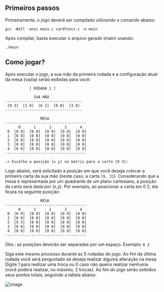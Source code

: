 ## Primeiros passos
Primeiramente, o jogo deverá ser compilado utilizando o comando abaixo:
```
gcc -Wall -ansi main.c cardfuncs.c -o main
```
Após compilar, basta executar o arquivo gerado (main) usando:
```
./main
```
## Como jogar?
Após executar o jogo, a sua mão da primeira rodada e a configuração atual da mesa (vazia) serão exibidas para você:

```
           [ RODADA 1 ]        

             SUA MÃO               
-----------------------------------
 [9 3]  [1 0]  [6 1]  [6 0]  [3 0] 
-----------------------------------

                MESA                
-------------------------------------
      0      1      2      3      4
 0  [0 0]  [0 0]  [0 0]  [0 0]  [0 0] 
 1  [0 0]  [0 0]  [0 0]  [0 0]  [0 0] 
 2  [0 0]  [0 0]  [0 0]  [0 0]  [0 0] 
 3  [0 0]  [0 0]  [0 0]  [0 0]  [0 0] 
 4  [0 0]  [0 0]  [0 0]  [0 0]  [0 0] 
-------------------------------------

-> Escolha a posição (x y) na matriz para a carta [9 3]:
```

Logo abaixo, será solicitado a posição em que você deseja colocar a primeira carta da sua mão (neste caso, a carta `[9, 3]`). Considerando que a mesa é representada por um quadrante de um plano cartesiano, a posição da carta será dada por (x,y). Por exemplo, ao posicionar a carta em 0 2, ela ficará na seguinte posição:

```
                MESA                
-------------------------------------
      0      1      2      3      4
 0  [0 0]  [0 0]  [0 0]  [0 0]  [0 0] 
 1  [0 0]  [0 0]  [0 0]  [0 0]  [0 0] 
 2  [9 3]  [0 0]  [0 0]  [0 0]  [0 0] 
 3  [0 0]  [0 0]  [0 0]  [0 0]  [0 0] 
 4  [0 0]  [0 0]  [0 0]  [0 0]  [0 0] 
-------------------------------------
```

Obs.: as posições deverão ser separadas por um espaço. Exemplo: `0 3`

Siga este mesmo processo durante as 5 rodadas do jogo. Ao fim da última rodada você será perguntado se deseja realizar alguma alteração na mesa. Digite 1 para realizar uma troca ou 0 caso não queira realizar nenhuma (você poderá realizar, no máximo, 2 trocas).
Ao fim do jogo serão exibidos seus pontos totais, seguindo a tabela abaixo:

![image](https://user-images.githubusercontent.com/55641441/141883075-d1dfb409-0804-419d-8a85-8d26171a8d69.png)

